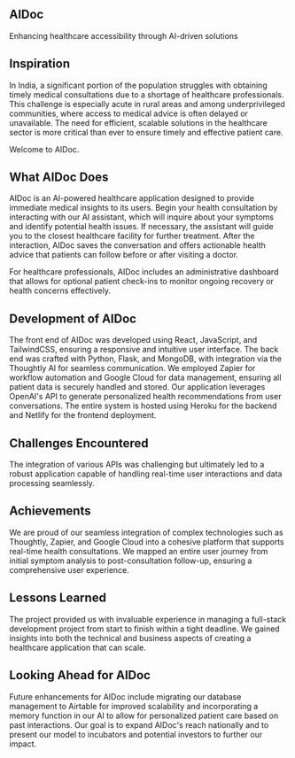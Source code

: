 ## AIDoc
Enhancing healthcare accessibility through AI-driven solutions

## Inspiration
In India, a significant portion of the population struggles with obtaining timely medical consultations due to a shortage of healthcare professionals. This challenge is especially acute in rural areas and among underprivileged communities, where access to medical advice is often delayed or unavailable. The need for efficient, scalable solutions in the healthcare sector is more critical than ever to ensure timely and effective patient care.

Welcome to AIDoc.

## What AIDoc Does
AIDoc is an AI-powered healthcare application designed to provide immediate medical insights to its users. Begin your health consultation by interacting with our AI assistant, which will inquire about your symptoms and identify potential health issues. If necessary, the assistant will guide you to the closest healthcare facility for further treatment. After the interaction, AIDoc saves the conversation and offers actionable health advice that patients can follow before or after visiting a doctor.

For healthcare professionals, AIDoc includes an administrative dashboard that allows for optional patient check-ins to monitor ongoing recovery or health concerns effectively.

## Development of AIDoc
The front end of AIDoc was developed using React, JavaScript, and TailwindCSS, ensuring a responsive and intuitive user interface. The back end was crafted with Python, Flask, and MongoDB, with integration via the Thoughtly AI for seamless communication. We employed Zapier for workflow automation and Google Cloud for data management, ensuring all patient data is securely handled and stored. Our application leverages OpenAI's API to generate personalized health recommendations from user conversations. The entire system is hosted using Heroku for the backend and Netlify for the frontend deployment.

## Challenges Encountered
The integration of various APIs was challenging but ultimately led to a robust application capable of handling real-time user interactions and data processing seamlessly.

## Achievements
We are proud of our seamless integration of complex technologies such as Thoughtly, Zapier, and Google Cloud into a cohesive platform that supports real-time health consultations. We mapped an entire user journey from initial symptom analysis to post-consultation follow-up, ensuring a comprehensive user experience.

## Lessons Learned
The project provided us with invaluable experience in managing a full-stack development project from start to finish within a tight deadline. We gained insights into both the technical and business aspects of creating a healthcare application that can scale.

## Looking Ahead for AIDoc
Future enhancements for AIDoc include migrating our database management to Airtable for improved scalability and incorporating a memory function in our AI to allow for personalized patient care based on past interactions. Our goal is to expand AIDoc's reach nationally and to present our model to incubators and potential investors to further our impact.

